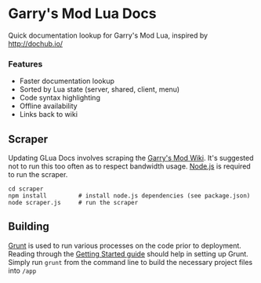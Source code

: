 # Garry's Mod Lua Docs

Quick documentation lookup for Garry's Mod Lua, inspired by http://dochub.io/

### Features ###
* Faster documentation lookup
* Sorted by Lua state (server, shared, client, menu)
* Code syntax highlighting
* Offline availability
* Links back to wiki

## Scraper ##
Updating GLua Docs involves scraping the [Garry's Mod Wiki](http://wiki.garrysmod.com/page/Main_Page).
It's suggested not to run this too often as to respect bandwidth usage.
[Node.js](http://nodejs.org/) is required to run the scraper.

    cd scraper
    npm install         # install node.js dependencies (see package.json)
    node scraper.js     # run the scraper
    
## Building ##
[Grunt](http://gruntjs.com/) is used to run various processes on the code prior to deployment.
Reading through the [Getting Started guide](http://gruntjs.com/getting-started) should help in setting up Grunt.
Simply run `grunt` from the command line to build the necessary project files into `/app`
